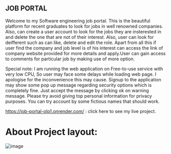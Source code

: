 ## JOB PORTAL

Welcome to my Software engineering job portal. This is the beautiful platform for recent graduates to look for jobs in well renowned companies. Also, can create a user account to look for the jobs they are insterested in and delete the one that are not of their interest. Also, user can look for deifferent such as can like, delete and edit the role. Apart from all this if user find the company and job level is of his  interest can access the link of company website provided for more details and apply.User can gain access to comments for particular job by making use of more option.

Special note: I am running the web application on Free-to-use service with very low CPU, So user may face some delays while loading web page. I apologise for the inconvenience this may cause. Signup to the application may show some pop up message regarding security options which is completely fine. Just accept the message by clicking ok on warning message. Please try avoid giving top personal information for privacy purposes. You can try account by some fictious names that should work.

 https://job-portal-olp1.onrender.com/ : click here to see my live project.
 
 # About Project layout:
 
 ![image](https://github.com/gagurpreet/crud_app/assets/129696535/40a23a19-29f4-49de-84b3-39c6e81110c7)
